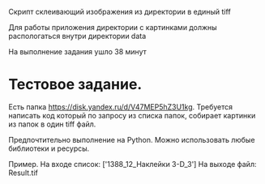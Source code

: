 Скрипт склеивающий изображения из директории в единый tiff

Для работы приложения директории с картинками должны распологаться внутри директории data

На выполнение задания ушло 38 минут



Тестовое задание.
=
Есть папка https://disk.yandex.ru/d/V47MEP5hZ3U1kg.
Требуется написать код который по запросу из списка папок, собирает картинки из папок в один tiff файл.

Предпочтительно выполнение на Python. Можно использовать любые библиотеки и ресурсы.

Пример.
На входе список: ['1388_12_Наклейки 3-D_3']
На выходе файл: Result.tif